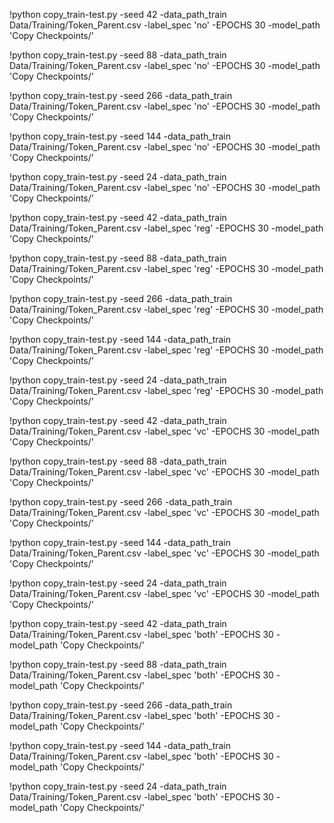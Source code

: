 !python copy_train-test.py -seed 42 -data_path_train Data/Training/Token_Parent.csv -label_spec 'no' -EPOCHS 30 -model_path 'Copy Checkpoints/' 
 
!python copy_train-test.py -seed 88 -data_path_train Data/Training/Token_Parent.csv -label_spec 'no' -EPOCHS 30 -model_path 'Copy Checkpoints/' 
 
!python copy_train-test.py -seed 266 -data_path_train Data/Training/Token_Parent.csv -label_spec 'no' -EPOCHS 30 -model_path 'Copy Checkpoints/' 
 
!python copy_train-test.py -seed 144 -data_path_train Data/Training/Token_Parent.csv -label_spec 'no' -EPOCHS 30 -model_path 'Copy Checkpoints/' 
 
!python copy_train-test.py -seed 24 -data_path_train Data/Training/Token_Parent.csv -label_spec 'no' -EPOCHS 30 -model_path 'Copy Checkpoints/' 
 

!python copy_train-test.py -seed 42 -data_path_train Data/Training/Token_Parent.csv -label_spec 'reg' -EPOCHS 30 -model_path 'Copy Checkpoints/' 
 
!python copy_train-test.py -seed 88 -data_path_train Data/Training/Token_Parent.csv -label_spec 'reg' -EPOCHS 30 -model_path 'Copy Checkpoints/' 
 
!python copy_train-test.py -seed 266 -data_path_train Data/Training/Token_Parent.csv -label_spec 'reg' -EPOCHS 30 -model_path 'Copy Checkpoints/' 
 
!python copy_train-test.py -seed 144 -data_path_train Data/Training/Token_Parent.csv -label_spec 'reg' -EPOCHS 30 -model_path 'Copy Checkpoints/' 
 
!python copy_train-test.py -seed 24 -data_path_train Data/Training/Token_Parent.csv -label_spec 'reg' -EPOCHS 30 -model_path 'Copy Checkpoints/' 
 

!python copy_train-test.py -seed 42 -data_path_train Data/Training/Token_Parent.csv -label_spec 'vc' -EPOCHS 30 -model_path 'Copy Checkpoints/' 
 
!python copy_train-test.py -seed 88 -data_path_train Data/Training/Token_Parent.csv -label_spec 'vc' -EPOCHS 30 -model_path 'Copy Checkpoints/' 
 
!python copy_train-test.py -seed 266 -data_path_train Data/Training/Token_Parent.csv -label_spec 'vc' -EPOCHS 30 -model_path 'Copy Checkpoints/' 
 
!python copy_train-test.py -seed 144 -data_path_train Data/Training/Token_Parent.csv -label_spec 'vc' -EPOCHS 30 -model_path 'Copy Checkpoints/' 
 
!python copy_train-test.py -seed 24 -data_path_train Data/Training/Token_Parent.csv -label_spec 'vc' -EPOCHS 30 -model_path 'Copy Checkpoints/' 
 

!python copy_train-test.py -seed 42 -data_path_train Data/Training/Token_Parent.csv -label_spec 'both' -EPOCHS 30 -model_path 'Copy Checkpoints/' 
 
!python copy_train-test.py -seed 88 -data_path_train Data/Training/Token_Parent.csv -label_spec 'both' -EPOCHS 30 -model_path 'Copy Checkpoints/' 
 
!python copy_train-test.py -seed 266 -data_path_train Data/Training/Token_Parent.csv -label_spec 'both' -EPOCHS 30 -model_path 'Copy Checkpoints/' 
 
!python copy_train-test.py -seed 144 -data_path_train Data/Training/Token_Parent.csv -label_spec 'both' -EPOCHS 30 -model_path 'Copy Checkpoints/' 
 
!python copy_train-test.py -seed 24 -data_path_train Data/Training/Token_Parent.csv -label_spec 'both' -EPOCHS 30 -model_path 'Copy Checkpoints/' 
 